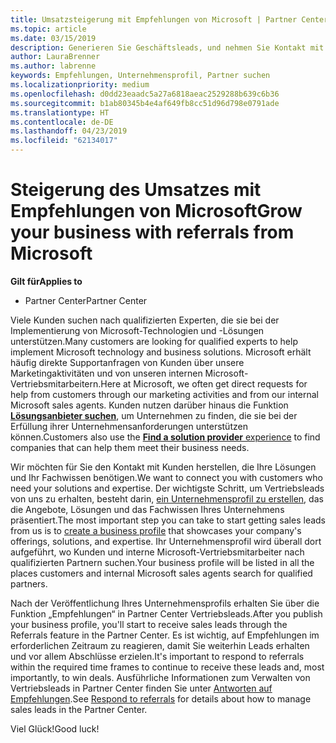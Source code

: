 ```yaml
---
title: Umsatzsteigerung mit Empfehlungen von Microsoft | Partner Center
ms.topic: article
ms.date: 03/15/2019
description: Generieren Sie Geschäftsleads, und nehmen Sie Kontakt mit Kunden auf, die Unterstützung bei der Implementierung von Microsoft-Produkten und -Lösungen benötigen.
author: LauraBrenner
ms.author: labrenne
keywords: Empfehlungen, Unternehmensprofil, Partner suchen
ms.localizationpriority: medium
ms.openlocfilehash: d0dd23eaadc5a27a6818aeac2529288b639c6b36
ms.sourcegitcommit: b1ab80345b4e4af649fb8cc51d96d798e0791ade
ms.translationtype: HT
ms.contentlocale: de-DE
ms.lasthandoff: 04/23/2019
ms.locfileid: "62134017"
---
```

<!-- FWLink:  https://go.microsoft.com/fwlink/?linkid=849775 (top of page) -->

# <a name="grow-your-business-with-referrals-from-microsoft"></a><span data-ttu-id="56341-104">Steigerung des Umsatzes mit Empfehlungen von Microsoft</span><span class="sxs-lookup"><span data-stu-id="56341-104">Grow your business with referrals from Microsoft</span></span>

<span data-ttu-id="56341-105">**Gilt für**</span><span class="sxs-lookup"><span data-stu-id="56341-105">**Applies to**</span></span>

-  <span data-ttu-id="56341-106">Partner Center</span><span class="sxs-lookup"><span data-stu-id="56341-106">Partner Center</span></span>

<span data-ttu-id="56341-107">Viele Kunden suchen nach qualifizierten Experten, die sie bei der Implementierung von Microsoft-Technologien und -Lösungen unterstützen.</span><span class="sxs-lookup"><span data-stu-id="56341-107">Many customers are looking for qualified experts to help implement Microsoft technology and business solutions.</span></span> <span data-ttu-id="56341-108">Microsoft erhält häufig direkte Supportanfragen von Kunden über unsere Marketingaktivitäten und von unseren internen Microsoft-Vertriebsmitarbeitern.</span><span class="sxs-lookup"><span data-stu-id="56341-108">Here at Microsoft, we often get direct requests for help from customers through our marketing activities and from our internal Microsoft sales agents.</span></span> <span data-ttu-id="56341-109">Kunden nutzen darüber hinaus die Funktion [**Lösungsanbieter suchen**](https://www.microsoft.com/solution-providers/search), um Unternehmen zu finden, die sie bei der Erfüllung ihrer Unternehmensanforderungen unterstützen können.</span><span class="sxs-lookup"><span data-stu-id="56341-109">Customers also use the [**Find a solution provider** experience](https://www.microsoft.com/solution-providers/search) to find companies that can help them meet their business needs.</span></span> 

<span data-ttu-id="56341-110">Wir möchten für Sie den Kontakt mit Kunden herstellen, die Ihre Lösungen und Ihr Fachwissen benötigen.</span><span class="sxs-lookup"><span data-stu-id="56341-110">We want to connect you with customers who need your solutions and expertise.</span></span> <span data-ttu-id="56341-111">Der wichtigste Schritt, um Vertriebsleads von uns zu erhalten, besteht darin, [ein Unternehmensprofil zu erstellen](create-a-marketing-profile.md), das die Angebote, Lösungen und das Fachwissen Ihres Unternehmens präsentiert.</span><span class="sxs-lookup"><span data-stu-id="56341-111">The most important step you can take to start getting sales leads from us is to [create a business profile](create-a-marketing-profile.md) that showcases your company's offerings, solutions, and expertise.</span></span> <span data-ttu-id="56341-112">Ihr Unternehmensprofil wird überall dort aufgeführt, wo Kunden und interne Microsoft-Vertriebsmitarbeiter nach qualifizierten Partnern suchen.</span><span class="sxs-lookup"><span data-stu-id="56341-112">Your business profile will be listed in all the places customers and internal Microsoft sales agents search for qualified partners.</span></span> 

 <span data-ttu-id="56341-113">Nach der Veröffentlichung Ihres Unternehmensprofils erhalten Sie über die Funktion „Empfehlungen“ in Partner Center Vertriebsleads.</span><span class="sxs-lookup"><span data-stu-id="56341-113">After you publish your business profile, you'll start to receive sales leads through the Referrals feature in the Partner Center.</span></span> <span data-ttu-id="56341-114">Es ist wichtig, auf Empfehlungen im erforderlichen Zeitraum zu reagieren, damit Sie weiterhin Leads erhalten und vor allem Abschlüsse erzielen.</span><span class="sxs-lookup"><span data-stu-id="56341-114">It's important to respond to referrals within the required time frames to continue to receive these leads and, most importantly, to win deals.</span></span> <span data-ttu-id="56341-115">Ausführliche Informationen zum Verwalten von Vertriebsleads in Partner Center finden Sie unter [Antworten auf Empfehlungen](responding-to-referrals.md).</span><span class="sxs-lookup"><span data-stu-id="56341-115">See [Respond to referrals](responding-to-referrals.md) for details about how to manage sales leads in the Partner Center.</span></span>  

<span data-ttu-id="56341-116">Viel Glück!</span><span class="sxs-lookup"><span data-stu-id="56341-116">Good luck!</span></span>

<!-- 
*  [Analyze your business profile](analyze-your-marketing-profile.md) Regularly review and optimize your business profile to make sure you’re getting in front of your target customers.
-->
